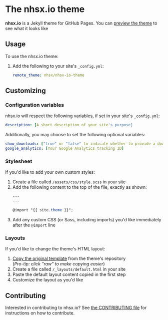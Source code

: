 # The nhsx.io theme

**nhsx.io** is a Jekyll theme for GitHub Pages. You can [preview the theme](https://nhsx.github.io/nhsx-io-theme/) to see what it looks like

## Usage

To use the nhsx.io theme:

1. Add the following to your site's `_config.yml`:

    ```yml
    remote_theme: nhsx/nhsx-io-theme
    ```

## Customizing

### Configuration variables

nhsx.io will respect the following variables, if set in your site's `_config.yml`:

```yml
description: [A short description of your site's purpose]
```

Additionally, you may choose to set the following optional variables:

```yml
show_downloads: ["true" or "false" to indicate whether to provide a download URL]
google_analytics: [Your Google Analytics tracking ID]
```

### Stylesheet

If you'd like to add your own custom styles:

1. Create a file called `/assets/css/style.scss` in your site
2. Add the following content to the top of the file, exactly as shown:
    ```scss
    ---
    ---

    @import "{{ site.theme }}";
    ```
3. Add any custom CSS (or Sass, including imports) you'd like immediately after the `@import` line

### Layouts

If you'd like to change the theme's HTML layout:

1. [Copy the original template](https://github.com/nhsx/nhsx-io-theme/blob/master/_layouts/default.html) from the theme's repository<br />(*Pro-tip: click "raw" to make copying easier*)
2. Create a file called `/_layouts/default.html` in your site
3. Paste the default layout content copied in the first step
4. Customize the layout as you'd like

## Contributing

Interested in contributing to nhsx.io? See [the CONTRIBUTING file](docs/CONTRIBUTING.md) for instructions on how to contribute.
